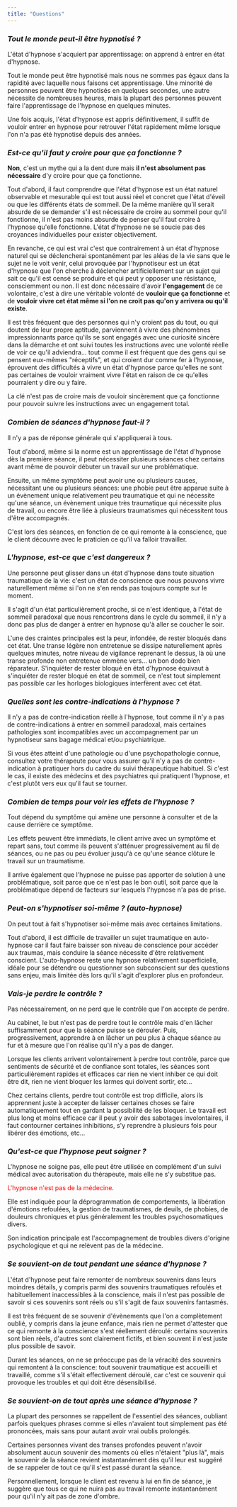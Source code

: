 ```yaml
---
title: "Questions"
---
```


### _Tout le monde peut-il être hypnotisé ?_
L'état d'hypnose s'acquiert par apprentissage:
on apprend à entrer en état d'hypnose.

Tout le monde peut être hypnotisé mais nous ne sommes pas égaux dans la rapidité avec laquelle nous faisons cet apprentissage.
Une minorité de personnes peuvent être hypnotisés en quelques secondes,
une autre nécessite de nombreuses heures,
mais la plupart des personnes peuvent faire l'apprentissage de l'hypnose en quelques minutes.

Une fois acquis,
l'état d'hypnose est appris définitivement,
il suffit de vouloir entrer en hypnose pour retrouver l'état rapidement même lorsque l'on n'a pas été hypnotisé depuis des années.


### _Est-ce qu'il faut y croire pour que ça fonctionne ?_
**Non**, c'est un mythe qui a la dent dure mais **il n'est absolument pas nécessaire** d'y croire pour que ça fonctionne.

Tout d'abord,
il faut comprendre que l'état d'hypnose est un état naturel observable et mesurable qui est tout aussi réel et concret que l'état d'éveil ou que les différents états de sommeil.
De la même manière qu'il serait absurde de se demander s'il est nécessaire de croire au sommeil pour qu'il fonctionne,
il n'est pas moins absurde de penser qu'il faut croire à l'hypnose qu'elle fonctionne.
L'état d'hypnose ne se soucie pas des croyances individuelles pour exister objectivement.


En revanche,
ce qui est vrai c'est que contrairement à un état d'hypnose naturel qui se déclencherai spontanément par les aléas de la vie sans que le sujet ne le voit venir,
celui provoquée par l'hypnotiseur est un état d'hypnose que l'on cherche à déclencher artificiellement sur un sujet qui sait ce qu'il est censé se produire et qui peut y opposer une résistance,
consciemment ou non.
Il est donc nécessaire d'avoir **l'engagement** de ce volontaire,
c'est à dire une véritable volonté de **vouloir que ça fonctionne** et de **vouloir vivre cet état même si l'on ne croit pas qu'on y arrivera ou qu'il existe**.

Il est très fréquent que des personnes qui n'y croient pas du tout,
ou qui doutent de leur propre aptitude,
parviennent à vivre des phénomènes impressionnants parce qu'ils se sont engagés avec une curiosité sincère dans la démarche et ont suivi toutes les instructions avec une volonté réelle de voir ce qu'il adviendra...
tout comme il est fréquent que des gens qui se pensent eux-mêmes "réceptifs",
et qui croient dur comme fer à l'hypnose,
éprouvent des difficultés à vivre un état d'hypnose parce qu'elles ne sont pas certaines de vouloir vraiment vivre l'état en raison de ce qu'elles pourraient y dire ou y faire.

La clé n'est pas de croire mais de vouloir sincèrement que ça fonctionne pour pouvoir suivre les instructions avec un engagement total.



<span class="hz-separator"></span>

### _Combien de séances d'hypnose faut-il ?_
Il n'y a pas de réponse générale qui s'appliquerai à tous.

Tout d'abord,
même si la norme est un apprentissage de l'état d'hypnose dès la première séance,
il peut nécessiter plusieurs séances chez certains avant même de pouvoir débuter un travail sur une problématique.

Ensuite,
un même symptôme peut avoir une ou plusieurs causes,
nécessitant une ou plusieurs séances:
une phobie peut être apparue suite à un évènement unique relativement peu traumatique et qui ne nécessite qu'une séance,
un évènement unique très traumatique qui nécessite plus de travail,
ou encore être liée à plusieurs traumatismes qui nécessitent tous d'être accompagnés.

C'est lors des séances,
en fonction de ce qui remonte à la conscience,
que le client découvre avec le praticien ce qu'il va falloir travailler.

<span class="hz-separator"></span>

### _L'hypnose, est-ce que c'est dangereux ?_
Une personne peut glisser dans un état d'hypnose dans toute situation traumatique de la vie:
c'est un état de conscience que nous pouvons vivre naturellement même si l'on ne s'en rends pas toujours compte sur le moment.

Il s'agit d'un état particulièrement proche,
si ce n'est identique,
à l'état de sommeil paradoxal que nous rencontrons dans le cycle du sommeil,
il n'y a donc pas plus de danger à entrer en hypnose qu'à aller se coucher le soir.

L'une des craintes principales est la peur,
infondée,
de rester bloqués dans cet état.
Une transe légère non entretenue se dissipe naturellement après quelques minutes,
notre niveau de vigilance reprenant le dessus,
là où une transe profonde non entretenue emmène vers... un bon dodo bien réparateur.
S'inquiéter de rester bloqué en état d'hypnose équivaut à s'inquiéter de rester bloqué en état de sommeil,
ce n'est tout simplement pas possible car les horloges biologiques interfèrent avec cet état.

<span class="hz-separator"></span>

### _Quelles sont les contre-indications à l'hypnose ?_
Il n'y a pas de contre-indication réelle à l'hypnose,
tout comme il n'y a pas de contre-indications à entrer en sommeil paradoxal,
mais certaines pathologies sont incompatibles avec un accompagnement par un hypnotiseur sans bagage médical et/ou psychiatrique.

Si vous êtes atteint d'une pathologie ou d'une psychopathologie connue,
consultez votre thérapeute pour vous assurer qu'il n'y a pas de contre-indication à pratiquer hors du cadre du suivi thérapeutique habituel.
Si c'est le cas,
il existe des médecins et des psychiatres qui pratiquent l'hypnose,
et c'est plutôt vers eux qu'il faut se tourner.

<span class="hz-separator"></span>

### _Combien de temps pour voir les effets de l'hypnose ?_
Tout dépend du symptôme qui amène une personne à consulter et de la cause derrière ce symptôme.

Les effets peuvent être immédiats,
le client arrive avec un symptôme et repart sans,
tout comme ils peuvent s'atténuer progressivement au fil de séances,
ou ne pas ou peu évoluer jusqu'à ce qu'une séance clôture le travail sur un traumatisme.

Il arrive également que l'hypnose ne puisse pas apporter de solution à une problématique,
soit parce que ce n'est pas le bon outil,
soit parce que la problématique dépend de facteurs sur lesquels l'hypnose n'a pas de prise.

<span class="hz-separator"></span>

### _Peut-on s'hypnotiser soi-même ? (auto-hypnose)_
On peut tout à fait s'hypnotiser soi-même mais avec certaines limitations.

Tout d'abord,
il est difficile de travailler un sujet traumatique en auto-hypnose car il faut faire baisser son niveau de conscience pour accéder aux traumas,
mais conduire la séance nécessite d'être relativement conscient.
L'auto-hypnose reste une hypnose relativement superficielle,
idéale pour se détendre ou questionner son subconscient sur des questions sans enjeu,
mais limitée dès lors qu'il s'agit d'explorer plus en profondeur.

<span class="hz-separator"></span>

### _Vais-je perdre le contrôle ?_
Pas nécessairement,
on ne perd que le contrôle que l'on accepte de perdre.

Au cabinet,
le but n'est pas de perdre tout le contrôle mais d'en lâcher suffisamment pour que la séance puisse se dérouler.
Puis,
progressivement,
apprendre à en lâcher un peu plus à chaque séance au fur et à mesure que l'on réalise qu'il n'y a pas de danger.

Lorsque les clients arrivent volontairement à perdre tout contrôle,
parce que sentiments de sécurité et de confiance sont totales,
les séances sont particulièrement rapides et efficaces car rien ne vient inhiber ce qui doit être dit,
rien ne vient bloquer les larmes qui doivent sortir,
etc...

Chez certains clients,
perdre tout contrôle est trop difficile,
alors ils apprennent juste à accepter de laisser certaines choses se faire automatiquement tout en gardant la possibilité de les bloquer.
Le travail est plus long et moins efficace car il peut y avoir des sabotages involontaires,
il faut contourner certaines inhibitions,
s'y reprendre à plusieurs fois pour libérer des émotions,
etc...


<span class="hz-separator"></span>

### _Qu'est-ce que l'hypnose peut soigner ?_
L'hypnose ne soigne pas,
elle peut être utilisée en complément d'un suivi médical avec autorisation du thérapeute,
mais elle ne s'y substitue pas.

<font color="red">L'hypnose n'est pas de la médecine</font>.

Elle est indiquée pour la déprogrammation de comportements,
la libération d'émotions refoulées,
la gestion de traumatismes,
de deuils,
de phobies,
de douleurs chroniques et plus généralement les troubles psychosomatiques divers.

Son indication principale est l'accompagnement de troubles divers d'origine psychologique et qui ne relèvent pas de la médecine.


<span class="hz-separator"></span>

### _Se souvient-on de tout **pendant** une séance d'hypnose ?_
L'état d'hypnose peut faire remonter de nombreux souvenirs dans leurs moindres détails,
y compris parmi des souvenirs traumatiques refoulés et habituellement inaccessibles à la conscience,
mais il n'est pas possible de savoir si ces souvenirs sont réels ou s'il s'agit de faux souvenirs fantasmés.

Il est très fréquent de se souvenir d'évènements que l'on a complètement oublié,
y compris dans la jeune enfance,
mais rien ne permet d'attester que ce qui remonte à la conscience s'est réellement déroulé:
certains souvenirs sont bien réels,
d'autres sont clairement fictifs,
et bien souvent il n'est juste plus possible de savoir.

Durant les séances,
on ne se préoccupe pas de la véracité des souvenirs qui remontent à la conscience:
tout souvenir traumatique est accueilli et travaillé,
comme s'il s'était effectivement déroulé,
car c'est ce souvenir qui provoque les troubles et qui doit être désensibilisé.


<span class="hz-separator"></span>

### _Se souvient-on de tout **après** une séance d'hypnose ?_
La plupart des personnes se rappellent de l'essentiel des séances,
oubliant parfois quelques phrases comme si elles n'avaient tout simplement pas été prononcées,
mais sans pour autant avoir vrai oublis prolongés.

Certaines personnes vivant des transes profondes peuvent n'avoir absolument aucun souvenir des moments où elles n'étaient "plus là",
mais le souvenir de la séance revient instantanément dès qu'il leur est suggéré de se rappeler de tout ce qu'il s'est passé durant la séance.

Personnellement,
lorsque le client est revenu à lui en fin de séance,
je suggère que tous ce qui ne nuira pas au travail remonte instantanément pour qu'il n'y ait pas de zone d'ombre.

